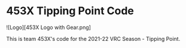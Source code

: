 # 453X Tipping Point Code

![Logo][453X Logo with Gear.png]

This is team 453X's code for the 2021-22 VRC Season - Tipping Point. 
